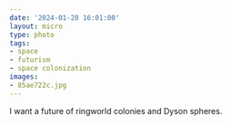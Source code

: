```yaml
---
date: '2024-01-28 16:01:00'
layout: micro
type: photo
tags:
- space
- futurism
- space colonization
images:
- 85ae722c.jpg
---
```


I want a future of ringworld colonies and Dyson spheres.
